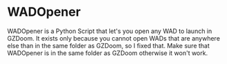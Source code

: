 # WADOpener
WADOpener is a Python Script that let's you open any WAD to launch in GZDoom. It exists only because you cannot open WADs that are anywhere else than in the same folder as GZDoom, so I fixed that. Make sure that WADOpener is in the same folder as GZDoom otherwise it won't work.
